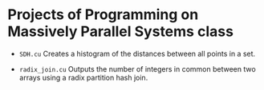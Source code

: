 # Projects of Programming on Massively Parallel Systems class

* `SDH.cu` Creates a histogram of the distances between all points in a set.

* `radix_join.cu` Outputs the number of integers in common between two arrays using a radix partition hash join.

